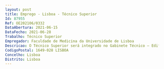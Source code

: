 ```yaml
--- 
layout: post
title: Emprego - Lisboa - Técnico Superior
Id: 87955
Ref: OE202106/0332
DataAbertura: 2021-06-15
DataFecho: 2021-06-28
Trabalho: Técnico Superior
Empregador: Faculdade de Medicina da Universidade de Lisboa
Descricao: O Técnico Superior será integrado no Gabinete Técnico – Edificado e Sustentabilidade desempenhando as seguintes funções de gestão técnica do Edificado e Manutenção da Instalações da Faculdade de Medicina da Universidade de Lisboa, nomeadamente 1.	Elaboração de informações de apoio à decisão estratégica de investimento 2.	Colaboração na definição da política geral relativa à prevenção de riscos 3.	Auditar o cumprimento dos respetivos cadernos de encargos, através da apresentação de relatório quinzenal – avaliação qualidade de serviços prestados – com evidência de desvios e propostas de melhoria 4.	Apoio técnico e administrativo aos procedimentos de contratação de bens, serviços e empreitadas 5.	Suporte ao regime piquete, para a área de instalações gerais 6.	Sob a coordenação do Gestor da Área    6.1. Gestão de contratos da responsabilidade da Área de Instalações, Equipamentos e de Tecnologias de Informação    6.2. Gestão diária das equipas internas da Faculdade de Medicina e externas de apoio à manutenção, nomeadamente gestão integrada e gestão de instalações específicas.7. Apoio Técnico e administrativo aos procedimentos de contratação de bens, serviços e empreitadas, nomeadamente  7.1. Desenvolvimento de pesquisas de mercado sobre soluções técnicas mais adequadas  7.2. Elaboração de peças técnicas adaptadas aos diferentes tipos de procedimentos  7.3. Emissão de pareceres técnicos sobre a melhor solução para a Instituição, visando a eficiência, eficácia e qualidade do serviço prestado.8. Assessoria Técnica na Gestão da Manutenção Preventiva 8.1. Organização de equipa 8.2. Gestão de contratos 8.3. Apoio à criação e manutenção de matriz organizacional.
CodigoPostal: 1649-028 LISBOA
Concelho: Lisboa
Distrito: Lisboa
--- 
```

